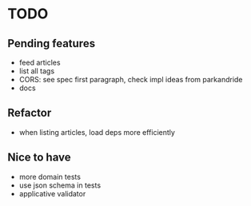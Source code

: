 # TODO

## Pending features
* feed articles
* list all tags
* CORS: see spec first paragraph, check impl ideas from parkandride
* docs

## Refactor
* when listing articles, load deps more efficiently

## Nice to have
* more domain tests
* use json schema in tests
* applicative validator
